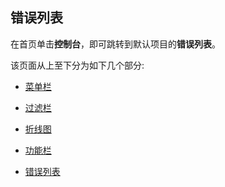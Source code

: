 ## 错误列表

在首页单击**控制台**，即可跳转到默认项目的**错误列表**。

该页面从上至下分为如下几个部分:

* [菜单栏](../menu/index.md)

* [过滤栏](../filter/index.md)

* [折线图](./chart.md)

* [功能栏](./function.md)

* [错误列表](./list.md)